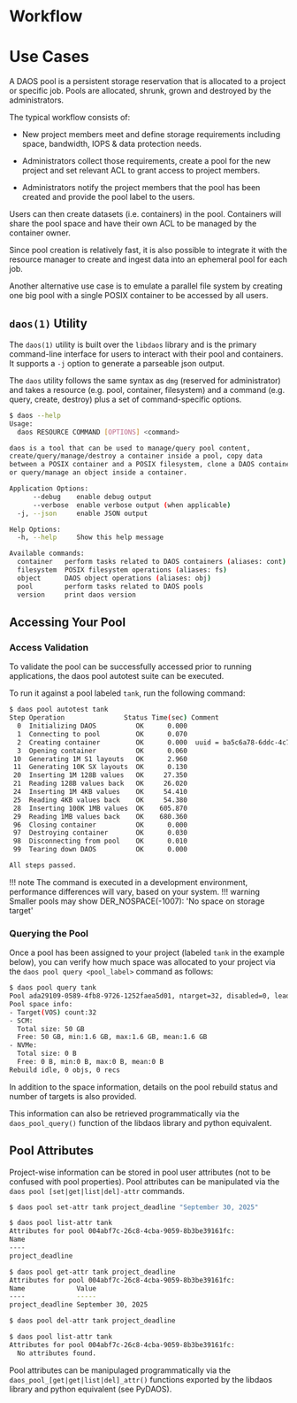 # Workflow

# Use Cases

A DAOS pool is a persistent storage reservation that is allocated to a
project or specific job. Pools are allocated, shrunk, grown and destroyed by
the administrators.

The typical workflow consists of:

* New project members meet and define storage requirements including space,
bandwidth, IOPS & data protection needs.

* Administrators collect those requirements, create a pool for the new
project and set relevant ACL to grant access to project members.

* Administrators notify the project members that the pool has been created and
provide the pool label to the users.

Users can then create datasets (i.e. containers) in the pool. Containers
will share the pool space and have their own ACL to be managed by the container
owner.

Since pool creation is relatively fast, it is also possible to integrate it
with the resource manager to create and ingest data into an ephemeral pool for
each job.

Another alternative use case is to emulate a parallel file system by creating
one big pool with a single POSIX container to be accessed by all users.

## `daos(1)` Utility

The `daos(1)` utility is built over the `libdaos` library and is the primary
command-line interface for users to interact with their pool and containers.
It supports a `-j` option to generate a parseable json output.

The `daos` utility follows the same syntax as `dmg` (reserved for administrator)
and takes a resource (e.g. pool, container, filesystem) and a command (e.g.
query, create, destroy) plus a set of command-specific options.

```bash
$ daos --help
Usage:
  daos RESOURCE COMMAND [OPTIONS] <command>

daos is a tool that can be used to manage/query pool content,
create/query/manage/destroy a container inside a pool, copy data
between a POSIX container and a POSIX filesystem, clone a DAOS container,
or query/manage an object inside a container.

Application Options:
      --debug    enable debug output
      --verbose  enable verbose output (when applicable)
  -j, --json     enable JSON output

Help Options:
  -h, --help     Show this help message

Available commands:
  container   perform tasks related to DAOS containers (aliases: cont)
  filesystem  POSIX filesystem operations (aliases: fs)
  object      DAOS object operations (aliases: obj)
  pool        perform tasks related to DAOS pools
  version     print daos version
```

## Accessing Your Pool

### Access Validation

To validate the pool can be successfully accessed prior to running
applications, the daos pool autotest suite can be executed.

To run it against a pool labeled `tank`, run the following command:

```bash
$ daos pool autotest tank
Step Operation               Status Time(sec) Comment
  0  Initializing DAOS          OK      0.000
  1  Connecting to pool         OK      0.070
  2  Creating container         OK      0.000  uuid = ba5c6a78-6ddc-4c7e-a73b-b7574c8d85b8
  3  Opening container          OK      0.060
 10  Generating 1M S1 layouts   OK      2.960
 11  Generating 10K SX layouts  OK      0.130
 20  Inserting 1M 128B values   OK     27.350
 21  Reading 128B values back   OK     26.020
 24  Inserting 1M 4KB values    OK     54.410
 25  Reading 4KB values back    OK     54.380
 28  Inserting 100K 1MB values  OK    605.870
 29  Reading 1MB values back    OK    680.360
 96  Closing container          OK      0.000
 97  Destroying container       OK      0.030
 98  Disconnecting from pool    OK      0.010
 99  Tearing down DAOS          OK      0.000

All steps passed.
```

!!! note
    The command is executed in a development environment,
    performance differences will vary, based on your system.
!!! warning
    Smaller pools may show DER_NOSPACE(-1007): 'No space
    on storage target'

### Querying the Pool

Once a pool has been assigned to your project (labeled `tank` in the example
below), you can verify how much space was allocated to your project via the
`daos pool query <pool_label>` command as follows:

```bash
$ daos pool query tank
Pool ada29109-0589-4fb8-9726-1252faea5d01, ntarget=32, disabled=0, leader=0, version=1
Pool space info:
- Target(VOS) count:32
- SCM:
  Total size: 50 GB
  Free: 50 GB, min:1.6 GB, max:1.6 GB, mean:1.6 GB
- NVMe:
  Total size: 0 B
  Free: 0 B, min:0 B, max:0 B, mean:0 B
Rebuild idle, 0 objs, 0 recs
```

In addition to the space information, details on the pool rebuild status and
number of targets is also provided.

This information can also be retrieved programmatically via the
`daos_pool_query()` function of the libdaos library and python equivalent.

## Pool Attributes

Project-wise information can be stored in pool user attributes (not to be
confused with pool properties). Pool attributes can be manipulated via the
`daos pool [set|get|list|del]-attr` commands.

```bash
$ daos pool set-attr tank project_deadline "September 30, 2025"

$ daos pool list-attr tank
Attributes for pool 004abf7c-26c8-4cba-9059-8b3be39161fc:
Name
----
project_deadline

$ daos pool get-attr tank project_deadline
Attributes for pool 004abf7c-26c8-4cba-9059-8b3be39161fc:
Name             Value
----             -----
project_deadline September 30, 2025

$ daos pool del-attr tank project_deadline

$ daos pool list-attr tank
Attributes for pool 004abf7c-26c8-4cba-9059-8b3be39161fc:
  No attributes found.
```

Pool attributes can be manipulaged programmatically via the
`daos_pool_[get|get|list|del]_attr()` functions exported by the libdaos library
and python equivalent (see PyDAOS).
